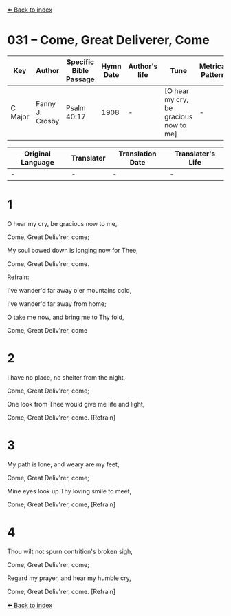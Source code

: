 [⬅️ Back to index](../README.md)

# 031 – Come, Great Deliverer, Come

Key | Author   | Specific Bible Passage     |Hymn Date |Author's life |Tune |Metrical Pattern   |Composer/Source
-- | --------- | ---------------------------|----------|--------------|-----|-------------------|-------------  
C Major |Fanny J. Crosby |Psalm 40:17 |1908 |- |[O hear my cry, be gracious now to me] |- |W. H. Doane

Original Language | Translater | Translation Date   | Translater's Life  
----------------- | --------- | --------------------|-------------     
\- |- |- |-




# 1

O hear my cry, be gracious now to me,

Come, Great Deliv'rer, come;

My soul bowed down is longing now for Thee,

Come, Great Deliv'rer, come.



Refrain:

I've wander'd far away o'er mountains cold,

I've wander'd far away from home;

O take me now, and bring me to Thy fold,

Come, Great Deliv'rer, come



# 2

I have no place, no shelter from the night,

Come, Great Deliv'rer, come;

One look from Thee would give me life and light,

Come, Great Deliv'rer, come.  [Refrain]



# 3

My path is lone, and weary are my feet,

Come, Great Deliv'rer, come;

Mine eyes look up Thy loving smile to meet,

Come, Great Deliv'rer, come,  [Refrain]



# 4

Thou wilt not spurn contrition's broken sigh,

Come, Great Deliv'rer, come;

Regard my prayer, and hear my humble cry,

Come, Great Deliv'rer, come.  [Refrain]





[⬅️ Back to index](../README.md)
